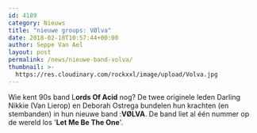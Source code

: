```yaml
---
id: 4189
category: Nieuws
title: "nieuwe groups: VØlva"
date: 2018-02-10T10:57:44+00:00
author: Seppe Van Ael
layout: post
permalink: /news/nieuwe-band-volva/
thumbnail: >-
  https://res.cloudinary.com/rockxxl/image/upload/Volva.jpg
---
```

Wie kent 90s band L**ords Of Acid** nog? De twee originele leden Darling Nikkie (Van Lierop) en Deborah Ostrega bundelen hun krachten (en stembanden) in hun nieuwe band :**VØLVA**. De band liet al één nummer op de wereld los '**Let Me Be The One**'.
